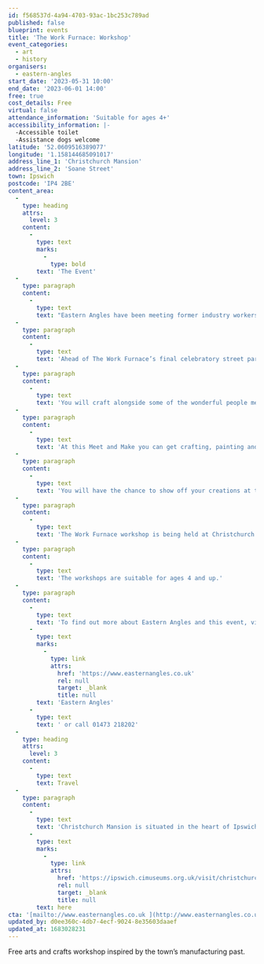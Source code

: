 ```yaml
---
id: f568537d-4a94-4703-93ac-1bc253c789ad
published: false
blueprint: events
title: 'The Work Furnace: Workshop'
event_categories:
  - art
  - history
organisers:
  - eastern-angles
start_date: '2023-05-31 10:00'
end_date: '2023-06-01 14:00'
free: true
cost_details: Free
virtual: false
attendance_information: 'Suitable for ages 4+'
accessibility_information: |-
  -Accessible toilet
  -Assistance dogs welcome
latitude: '52.0609516389077'
longitude: '1.158144685091017'
address_line_1: 'Christchurch Mansion'
address_line_2: 'Soane Street'
town: Ipswich
postcode: 'IP4 2BE'
content_area:
  -
    type: heading
    attrs:
      level: 3
    content:
      -
        type: text
        marks:
          -
            type: bold
        text: 'The Event'
  -
    type: paragraph
    content:
      -
        type: text
        text: "Eastern Angles have been meeting former industry workers of Ipswich and collecting their stories and now invite you to\_help make sure this local heritage is remembered."
  -
    type: paragraph
    content:
      -
        type: text
        text: 'Ahead of The Work Furnace’s final celebratory street parade, they are hosting two arts and crafts workshops where you can join in making banners, super-sized tools, sound shakers and more.'
  -
    type: paragraph
    content:
      -
        type: text
        text: 'You will craft alongside some of the wonderful people met through the project, listening to their stories of when Ipswich was a town of factories and foundries as you craft.'
  -
    type: paragraph
    content:
      -
        type: text
        text: 'At this Meet and Make you can get crafting, painting and sewing as you learn about the factories of Ipswich from the people that worked in them.'
  -
    type: paragraph
    content:
      -
        type: text
        text: 'You will have the chance to show off your creations at the community street parade on Saturday 17 June.'
  -
    type: paragraph
    content:
      -
        type: text
        text: 'The Work Furnace workshop is being held at Christchurch Mansion on Wednesday 31 May and Thursday 01 June. Drop in from 10:00 – 14:00.'
  -
    type: paragraph
    content:
      -
        type: text
        text: 'The workshops are suitable for ages 4 and up.'
  -
    type: paragraph
    content:
      -
        type: text
        text: 'To find out more about Eastern Angles and this event, visit '
      -
        type: text
        marks:
          -
            type: link
            attrs:
              href: 'https://www.easternangles.co.uk'
              rel: null
              target: _blank
              title: null
        text: 'Eastern Angles'
      -
        type: text
        text: ' or call 01473 218202'
  -
    type: heading
    attrs:
      level: 3
    content:
      -
        type: text
        text: Travel
  -
    type: paragraph
    content:
      -
        type: text
        text: 'Christchurch Mansion is situated in the heart of Ipswich. Ipswich is serviced by both rail and bus services. For full travel, parking and access details, click '
      -
        type: text
        marks:
          -
            type: link
            attrs:
              href: 'https://ipswich.cimuseums.org.uk/visit/christchurch-mansion/directions/'
              rel: null
              target: _blank
              title: null
        text: here
cta: '[mailto://www.easternangles.co.uk ](http://www.easternangles.co.uk )'
updated_by: d0ee360c-4db7-4ecf-9024-8e35603daaef
updated_at: 1683028231
---
```

Free arts and crafts workshop inspired by the town’s manufacturing past.